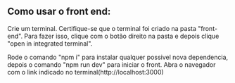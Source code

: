 ## Como usar o front end:
Crie um terminal. Certifique-se que o terminal foi criado na pasta "front-end". Para fazer isso, clique com o botão direito na pasta e depois clique "open in integrated terminal".

Rode o comando "npm i" para instalar qualquer possivel nova dependencia, depois o comando "npm run dev" para iniciar o front. Abra o navegador com o link indicado no terminal(http://localhost:3000)
